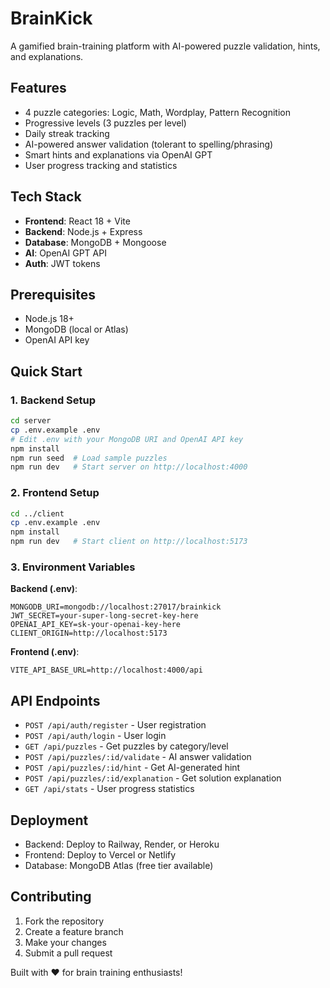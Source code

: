 # BrainKick 

A gamified brain-training platform with AI-powered puzzle validation, hints, and explanations.

## Features
- 4 puzzle categories: Logic, Math, Wordplay, Pattern Recognition  
- Progressive levels (3 puzzles per level)
- Daily streak tracking
- AI-powered answer validation (tolerant to spelling/phrasing)
- Smart hints and explanations via OpenAI GPT
- User progress tracking and statistics

## Tech Stack
- **Frontend**: React 18 + Vite
- **Backend**: Node.js + Express
- **Database**: MongoDB + Mongoose
- **AI**: OpenAI GPT API
- **Auth**: JWT tokens

## Prerequisites
- Node.js 18+
- MongoDB (local or Atlas)
- OpenAI API key

## Quick Start

### 1. Backend Setup
```bash
cd server
cp .env.example .env
# Edit .env with your MongoDB URI and OpenAI API key
npm install
npm run seed  # Load sample puzzles
npm run dev   # Start server on http://localhost:4000
```

### 2. Frontend Setup
```bash
cd ../client
cp .env.example .env
npm install
npm run dev   # Start client on http://localhost:5173
```

### 3. Environment Variables

**Backend (.env)**:
```
MONGODB_URI=mongodb://localhost:27017/brainkick
JWT_SECRET=your-super-long-secret-key-here
OPENAI_API_KEY=sk-your-openai-key-here
CLIENT_ORIGIN=http://localhost:5173
```

**Frontend (.env)**:
```
VITE_API_BASE_URL=http://localhost:4000/api
```

## API Endpoints
- `POST /api/auth/register` - User registration
- `POST /api/auth/login` - User login
- `GET /api/puzzles` - Get puzzles by category/level
- `POST /api/puzzles/:id/validate` - AI answer validation
- `POST /api/puzzles/:id/hint` - Get AI-generated hint
- `POST /api/puzzles/:id/explanation` - Get solution explanation
- `GET /api/stats` - User progress statistics

## Deployment
- Backend: Deploy to Railway, Render, or Heroku
- Frontend: Deploy to Vercel or Netlify
- Database: MongoDB Atlas (free tier available)

## Contributing
1. Fork the repository
2. Create a feature branch
3. Make your changes
4. Submit a pull request

Built with ❤️ for brain training enthusiasts!
